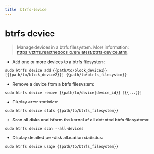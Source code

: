 ```yaml
---
title: btrfs-device
---
```

# btrfs device

> Manage devices in a btrfs filesystem.
> More information: <https://btrfs.readthedocs.io/en/latest/btrfs-device.html>.

- Add one or more devices to a btrfs filesystem:

`sudo btrfs device add {{path/to/block_device1}} [{{path/to/block_device2}}] {{path/to/btrfs_filesystem}}`

- Remove a device from a btrfs filesystem:

`sudo btrfs device remove {{path/to/device|device_id}} [{{...}}]`

- Display error statistics:

`sudo btrfs device stats {{path/to/btrfs_filesystem}}`

- Scan all disks and inform the kernel of all detected btrfs filesystems:

`sudo btrfs device scan --all-devices`

- Display detailed per-disk allocation statistics:

`sudo btrfs device usage {{path/to/btrfs_filesystem}}`
